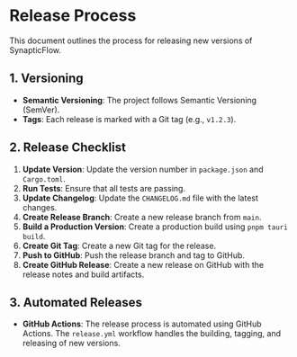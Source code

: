 # Release Process

This document outlines the process for releasing new versions of SynapticFlow.

## 1. Versioning

- **Semantic Versioning**: The project follows Semantic Versioning (SemVer).
- **Tags**: Each release is marked with a Git tag (e.g., `v1.2.3`).

## 2. Release Checklist

1.  **Update Version**: Update the version number in `package.json` and `Cargo.toml`.
2.  **Run Tests**: Ensure that all tests are passing.
3.  **Update Changelog**: Update the `CHANGELOG.md` file with the latest changes.
4.  **Create Release Branch**: Create a new release branch from `main`.
5.  **Build a Production Version**: Create a production build using `pnpm tauri build`.
6.  **Create Git Tag**: Create a new Git tag for the release.
7.  **Push to GitHub**: Push the release branch and tag to GitHub.
8.  **Create GitHub Release**: Create a new release on GitHub with the release notes and build artifacts.

## 3. Automated Releases

- **GitHub Actions**: The release process is automated using GitHub Actions. The `release.yml` workflow handles the building, tagging, and releasing of new versions.
